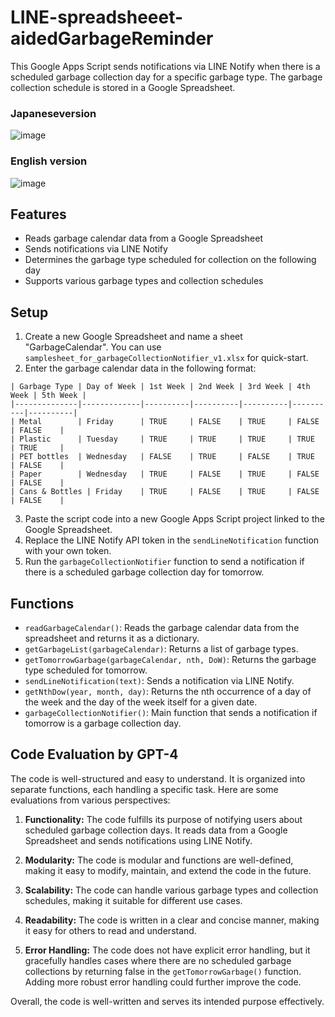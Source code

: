 # LINE-spreadsheeet-aidedGarbageReminder

This Google Apps Script sends notifications via LINE Notify when there is a scheduled garbage collection day for a specific garbage type. The garbage collection schedule is stored in a Google Spreadsheet.
### Japaneseversion
![image](https://user-images.githubusercontent.com/98264095/235391988-27cfc5cb-b24d-467a-a920-45298f82a923.png)
### English version
![image](https://user-images.githubusercontent.com/98264095/235404659-ba12b7aa-d521-4c4a-99d6-12a984a36ba0.png)

## Features

- Reads garbage calendar data from a Google Spreadsheet
- Sends notifications via LINE Notify
- Determines the garbage type scheduled for collection on the following day
- Supports various garbage types and collection schedules

## Setup

1. Create a new Google Spreadsheet and name a sheet "GarbageCalendar". You can use `samplesheet_for_garbageCollectionNotifier_v1.xlsx` for quick-start.
2. Enter the garbage calendar data in the following format:

```
| Garbage Type | Day of Week | 1st Week | 2nd Week | 3rd Week | 4th Week | 5th Week |
|--------------|-------------|----------|----------|----------|----------|----------|
| Metal        | Friday      | TRUE     | FALSE    | TRUE     | FALSE    | FALSE    |
| Plastic      | Tuesday     | TRUE     | TRUE     | TRUE     | TRUE     | TRUE     |
| PET bottles  | Wednesday   | FALSE    | TRUE     | FALSE    | TRUE     | FALSE    |
| Paper        | Wednesday   | TRUE     | FALSE    | TRUE     | FALSE    | FALSE    |
| Cans & Bottles | Friday    | TRUE     | FALSE    | TRUE     | FALSE    | FALSE    |
```

3. Paste the script code into a new Google Apps Script project linked to the Google Spreadsheet.
4. Replace the LINE Notify API token in the `sendLineNotification` function with your own token.
5. Run the `garbageCollectionNotifier` function to send a notification if there is a scheduled garbage collection day for tomorrow.

## Functions

- `readGarbageCalendar()`: Reads the garbage calendar data from the spreadsheet and returns it as a dictionary.
- `getGarbageList(garbageCalendar)`: Returns a list of garbage types.
- `getTomorrowGarbage(garbageCalendar, nth, DoW)`: Returns the garbage type scheduled for tomorrow.
- `sendLineNotification(text)`: Sends a notification via LINE Notify.
- `getNthDow(year, month, day)`: Returns the nth occurrence of a day of the week and the day of the week itself for a given date.
- `garbageCollectionNotifier()`: Main function that sends a notification if tomorrow is a garbage collection day.

## Code Evaluation by GPT-4

The code is well-structured and easy to understand. It is organized into separate functions, each handling a specific task. Here are some evaluations from various perspectives:

1. **Functionality:** The code fulfills its purpose of notifying users about scheduled garbage collection days. It reads data from a Google Spreadsheet and sends notifications using LINE Notify.

2. **Modularity:** The code is modular and functions are well-defined, making it easy to modify, maintain, and extend the code in the future.

3. **Scalability:** The code can handle various garbage types and collection schedules, making it suitable for different use cases.

4. **Readability:** The code is written in a clear and concise manner, making it easy for others to read and understand.

5. **Error Handling:** The code does not have explicit error handling, but it gracefully handles cases where there are no scheduled garbage collections by returning false in the `getTomorrowGarbage()` function. Adding more robust error handling could further improve the code.

Overall, the code is well-written and serves its intended purpose effectively.
